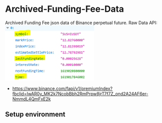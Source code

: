 # Archived-Funding-Fee-Data
Archived Funding Fee json data of Binance perpetual future.
Raw Data API:  
![](https://github.com/D50000/Archived-Funding-Fee-Data/blob/main/ff.png)
- https://www.binance.com/fapi/v1/premiumIndex?fbclid=IwAR0y_MK2k7NcobBbh2RmPrpw8jrT7f7Z_ond2A24AF6er-NmmdL4QmFxE2k


## Setup environment
